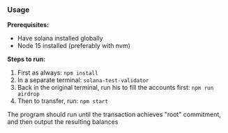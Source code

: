 ### Usage

**Prerequisites:**

- Have solana installed globally
- Node 15 installed (preferably with nvm)

**Steps to run:**

1. First as always: `npm install`
2. In a separate terminal: `solana-test-validator`
3. Back in the original terminal, run his to fill the accounts first: `npm run airdrop`
4. Then to transfer, run: `npm start`

The program should run until the transaction achieves "root" commitment, and then output the resulting balances

